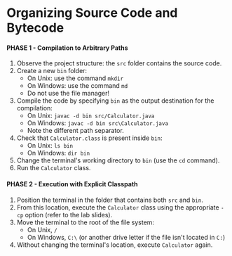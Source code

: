 # Organizing Source Code and Bytecode

#### PHASE 1 - Compilation to Arbitrary Paths

1. Observe the project structure: the `src` folder contains the source code.
2. Create a new `bin` folder:
    - On Unix: use the command `mkdir`
    - On Windows: use the command `md`
    - Do not use the file manager!
3. Compile the code by specifying `bin` as the output destination for the compilation:
    - On Unix: `javac -d bin src/Calculator.java`
    - On Windows: `javac -d bin src\Calculator.java`
    - Note the different path separator.
4. Check that `Calculator.class` is present inside `bin`:
    - On Unix: `ls bin`
    - On Windows: `dir bin`
5. Change the terminal's working directory to `bin` (use the `cd` command).
6. Run the `Calculator` class.

#### PHASE 2 - Execution with Explicit Classpath

1. Position the terminal in the folder that contains both `src` and `bin`.
2. From this location, execute the `Calculator` class using the appropriate `-cp` option (refer to the lab slides).
3. Move the terminal to the root of the file system:
    - On Unix, `/`
    - On Windows, `C:\` (or another drive letter if the file isn't located in `C:`)
4. Without changing the terminal's location, execute `Calculator` again.
